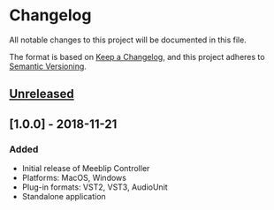 # Changelog
All notable changes to this project will be documented in this file.

The format is based on [Keep a Changelog](https://keepachangelog.com/en/1.0.0/),
and this project adheres to [Semantic Versioning](https://semver.org/spec/v2.0.0.html).

## [Unreleased]

## [1.0.0] - 2018-11-21
### Added
- Initial release of Meeblip Controller
- Platforms: MacOS, Windows
- Plug-in formats: VST2, VST3, AudioUnit
- Standalone application

[Unreleased]: https://github.com/rclement/meeblip-controller/compare/1.0.0...HEAD

